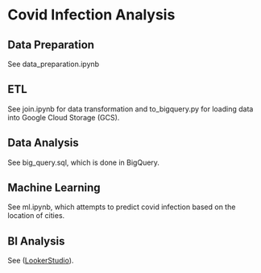 # Covid Infection Analysis

## Data Preparation
See data_preparation.ipynb

## ETL
See join.ipynb for data transformation and to_bigquery.py for loading data into Google Cloud Storage (GCS).

## Data Analysis
See big_query.sql, which is done in BigQuery.

## Machine Learning
See ml.ipynb, which attempts to predict covid infection based on the location of cities.

## BI Analysis
See ([LookerStudio](https://lookerstudio.google.com/reporting/3cbabb02-a1b1-425e-9dcd-d7f4f678939b)).